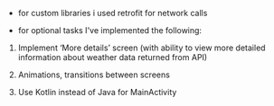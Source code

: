 - for custom libraries i used retrofit for network calls

- for optional tasks I've implemented the following:
1. Implement ‘More details’ screen (with ability to view more detailed information
   about weather data returned from API)
   
2. Animations, transitions between screens 

3. Use Kotlin instead of Java for MainActivity 